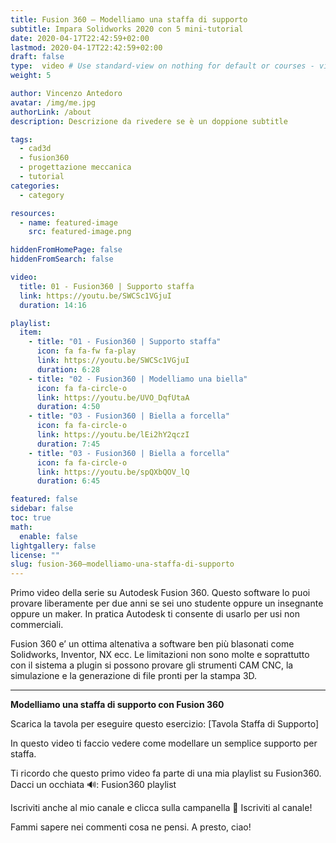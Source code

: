 ```yaml
---
title: Fusion 360 – Modelliamo una staffa di supporto
subtitle: Impara Solidworks 2020 con 5 mini-tutorial
date: 2020-04-17T22:42:59+02:00
lastmod: 2020-04-17T22:42:59+02:00
draft: false
type:  video # Use standard-view on nothing for default or courses - video - landingpage
weight: 5

author: Vincenzo Antedoro
avatar: /img/me.jpg
authorLink: /about
description: Descrizione da rivedere se è un doppione subtitle

tags:
  - cad3d
  - fusion360
  - progettazione meccanica
  - tutorial
categories:
  - category

resources:
  - name: featured-image
    src: featured-image.png

hiddenFromHomePage: false
hiddenFromSearch: false

video:
  title: 01 - Fusion360 | Supporto staffa
  link: https://youtu.be/SWCSc1VGjuI
  duration: 14:16

playlist:
  item:
    - title: "01 - Fusion360 | Supporto staffa"
      icon: fa fa-fw fa-play
      link: https://youtu.be/SWCSc1VGjuI
      duration: 6:28
    - title: "02 - Fusion360 | Modelliamo una biella"
      icon: fa fa-circle-o
      link: https://youtu.be/UVO_DqfUtaA
      duration: 4:50
    - title: "03 - Fusion360 | Biella a forcella"
      icon: fa fa-circle-o
      link: https://youtu.be/lEi2hY2qczI
      duration: 7:45
    - title: "03 - Fusion360 | Biella a forcella"
      icon: fa fa-circle-o
      link: https://youtu.be/spQXbQOV_lQ
      duration: 6:45

featured: false
sidebar: false
toc: true
math:
  enable: false
lightgallery: false
license: ""
slug: fusion-360–modelliamo-una-staffa-di-supporto
---
```


Primo video della serie su Autodesk Fusion 360. Questo software lo puoi provare liberamente per due anni se sei uno studente oppure un insegnante oppure un maker. In pratica Autodesk ti consente di usarlo per usi non commerciali.

Fusion 360 e’ un ottima altenativa a software ben più blasonati come Solidworks, Inventor, NX ecc. Le limitazioni non sono molte e soprattutto con il sistema a plugin si possono provare gli strumenti CAM CNC, la simulazione e la generazione di file pronti per la stampa 3D.

---

**Modelliamo una staffa di supporto con Fusion 360**

Scarica la tavola per eseguire questo esercizio: [Tavola Staffa di Supporto]

In questo video ti faccio vedere come modellare un semplice supporto per staffa.

Ti ricordo che questo primo video fa parte di una mia playlist su Fusion360. Dacci un occhiata 🔊: Fusion360 playlist

Iscriviti anche al mio canale e clicca sulla campanella 🔔
Iscriviti al canale!

Fammi sapere nei commenti cosa ne pensi.
A presto, ciao!
